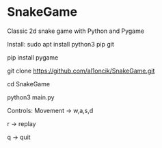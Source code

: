 # SnakeGame
Classic 2d snake game with Python and Pygame

Install:
  sudo apt install python3 pip git
  
  pip install pygame
  
  git clone https://github.com/al1oncik/SnakeGame.git
  
  cd SnakeGame
  
  python3 main.py



Controls:
  Movement -> w,a,s,d

  r -> replay

  q -> quit

